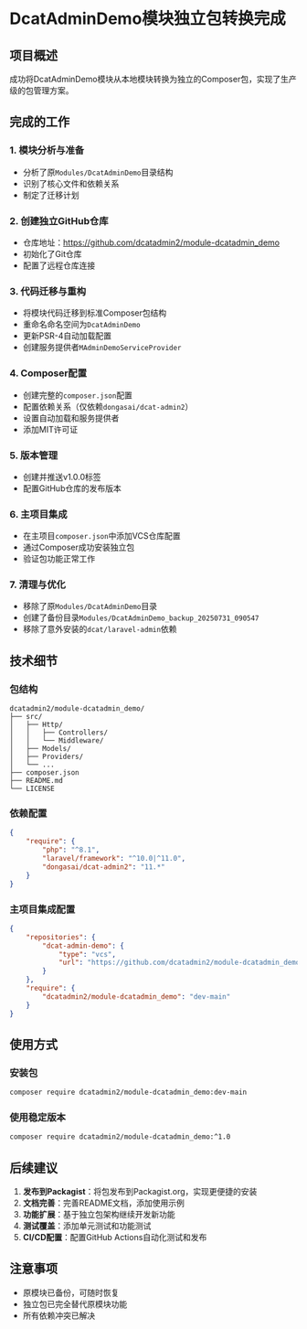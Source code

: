 # DcatAdminDemo模块独立包转换完成

## 项目概述
成功将DcatAdminDemo模块从本地模块转换为独立的Composer包，实现了生产级的包管理方案。

## 完成的工作

### 1. 模块分析与准备
- 分析了原`Modules/DcatAdminDemo`目录结构
- 识别了核心文件和依赖关系
- 制定了迁移计划

### 2. 创建独立GitHub仓库
- 仓库地址：https://github.com/dcatadmin2/module-dcatadmin_demo
- 初始化了Git仓库
- 配置了远程仓库连接

### 3. 代码迁移与重构
- 将模块代码迁移到标准Composer包结构
- 重命名命名空间为`DcatAdminDemo`
- 更新PSR-4自动加载配置
- 创建服务提供者`MAdminDemoServiceProvider`

### 4. Composer配置
- 创建完整的`composer.json`配置
- 配置依赖关系（仅依赖`dongasai/dcat-admin2`）
- 设置自动加载和服务提供者
- 添加MIT许可证

### 5. 版本管理
- 创建并推送v1.0.0标签
- 配置GitHub仓库的发布版本

### 6. 主项目集成
- 在主项目`composer.json`中添加VCS仓库配置
- 通过Composer成功安装独立包
- 验证包功能正常工作

### 7. 清理与优化
- 移除了原`Modules/DcatAdminDemo`目录
- 创建了备份目录`Modules/DcatAdminDemo_backup_20250731_090547`
- 移除了意外安装的`dcat/laravel-admin`依赖

## 技术细节

### 包结构
```
dcatadmin2/module-dcatadmin_demo/
├── src/
│   ├── Http/
│   │   ├── Controllers/
│   │   └── Middleware/
│   ├── Models/
│   ├── Providers/
│   └── ...
├── composer.json
├── README.md
└── LICENSE
```

### 依赖配置
```json
{
    "require": {
        "php": "^8.1",
        "laravel/framework": "^10.0|^11.0",
        "dongasai/dcat-admin2": "11.*"
    }
}
```

### 主项目集成配置
```json
{
    "repositories": {
        "dcat-admin-demo": {
            "type": "vcs",
            "url": "https://github.com/dcatadmin2/module-dcatadmin_demo.git"
        }
    },
    "require": {
        "dcatadmin2/module-dcatadmin_demo": "dev-main"
    }
}
```

## 使用方式

### 安装包
```bash
composer require dcatadmin2/module-dcatadmin_demo:dev-main
```

### 使用稳定版本
```bash
composer require dcatadmin2/module-dcatadmin_demo:^1.0
```

## 后续建议

1. **发布到Packagist**：将包发布到Packagist.org，实现更便捷的安装
2. **文档完善**：完善README文档，添加使用示例
3. **功能扩展**：基于独立包架构继续开发新功能
4. **测试覆盖**：添加单元测试和功能测试
5. **CI/CD配置**：配置GitHub Actions自动化测试和发布

## 注意事项
- 原模块已备份，可随时恢复
- 独立包已完全替代原模块功能
- 所有依赖冲突已解决